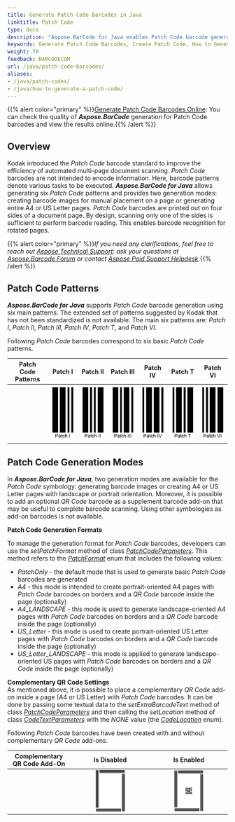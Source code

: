 ```yaml
---
title: Generate Patch Code Barcodes in Java
linktitle: Patch Code
type: docs
description: "Aspose.BarCode for Java enables Patch Code barcode generation"
keywords: Generate Patch Code Barcodes, Create Patch Code, How to Generate Patch Code Barcodes, Aspose.BarCode for Java
weight: 70
feedback: BARCODECOM
url: /java/patch-code-barcodes/
aliases: 
- /java/patch-codes/
- /java/how-to-generate-a-patch-code/
---
```

{{% alert color="primary" %}}[Generate Patch Code Barcodes Online](https://products.aspose.app/barcode/generate/patchcode): You can check the quality of ***Aspose.BarCode*** generation for Patch Code barcodes and view the results online.{{% /alert %}}

## **Overview**
Kodak introduced the *Patch Code* barcode standard to improve the efficiency of automated multi-page document scanning. *Patch Code* barcodes are not intended to encode information. Here, barcode patterns denote various tasks to be executed. ***Aspose.BarCode for Java*** allows generating six *Patch Code* patterns and provides two generation modes: creating barcode images for manual placement on a page or generating entire A4 or US Letter pages. *Patch Code* barcodes are printed out on four sides of a document page. By design, scanning only one of the sides is sufficient to perform barcode reading. This enables barcode recognition for rotated pages.
  
{{% alert color="primary" %}}*If you need any clarifications, feel free to reach out [Aspose Technical Support](/barcode/java/technical-support/): ask your questions at [Aspose.Barcode Forum](https://forum.aspose.com/c/barcode/13) or contact [Aspose Paid Support Helpdesk](https://helpdesk.aspose.com/).*{{% /alert %}}

## **Patch Code Patterns**
***Aspose.BarCode for Java*** supports *Patch Code* barcode generation using six main patterns. The extended set of patterns suggested by Kodak that has not been standardized is not available. The main six patterns are: *Patch I*, *Patch II*, *Patch III*, *Patch IV*, *Patch T*, and *Patch VI*.  
  
Following *Patch Code* barcodes correspond to six basic *Patch Code* patterns.
  
|Patch Code Patterns|Patch I|Patch II|Patch III|Patch IV|Patch T|Patch VI|  
| :-: | :-: | :-: | :-: | :-: | :-: | :-: |
| |<img src="patchcodei.png">|<img src="patchcodeii.png">|<img src="patchcodeiii.png">|<img src="patchcodeiv.png">|<img src="patchcodet.png">|<img src="patchcodevi.png">|
  
<!--The following code sample shows how to work with different *Patch Code* patterns.
  
{{< highlight csharp>}}
BarcodeGenerator gen = new BarcodeGenerator(EncodeTypes.PatchCode, "Patch I");
gen.Parameters.Barcode.CodeTextParameters.FontMode = FontMode.Manual;
gen.Parameters.Barcode.CodeTextParameters.Font.Size.Pixels = 20;
//Patch I
gen.CodeText = "Patch I";
gen.Save($"{path}PatchCodeI.png", BarCodeImageFormat.Png);
//Patch II
gen.CodeText = "Patch II";
gen.Save($"{path}PatchCodeII.png", BarCodeImageFormat.Png);
//Patch III
gen.CodeText = "Patch III";
gen.Save($"{path}PatchCodeIII.png", BarCodeImageFormat.Png);
//Patch IV
gen.CodeText = "Patch IV";
gen.Save($"{path}PatchCodeIV.png", BarCodeImageFormat.Png);
//Patch T
gen.CodeText = "Patch T";
gen.Save($"{path}PatchCodeT.png", BarCodeImageFormat.Png);
//Patch VI
gen.CodeText = "Patch VI";
gen.Save($"{path}PatchCodeVI.png", BarCodeImageFormat.Png);
{{< /highlight >}}-->


## **Patch Code Generation Modes**
In ***Aspose.BarCode for Java***, two generation modes are available for the *Patch Code* symbology: generating barcode images or creating A4 or US Letter pages with landscape or portrait orientation. Moreover, it is possible to add an optional *QR Code* barcode as a supplement barcode add-on that may be useful to complete barcode scanning. Using other symbologies as add-on barcodes is not available.  
  
**Patch Code Generation Formats** 
  
To manage the generation format for *Patch Code* barcodes, developers can use the *setPatchFormat* method of class [*PatchCodeParameters*](https://reference.aspose.com/barcode/java/com.aspose.barcode.generation/PatchCodeParameters). This method refers to the [*PatchFormat*](https://reference.aspose.com/barcode/java/com.aspose.barcode.generation/PatchFormat) enum that includes the following values: 
- *PatchOnly* - the default mode that is used to generate basic *Patch Code* barcodes are generated 
- *A4* - this mode is intended to create portrait-oriented A4 pages with *Patch Code* barcodes on borders and a *QR Code* barcode inside the page (optionally)
- *A4_LANDSCAPE* - this mode is used to generate landscape-oriented A4 pages with *Patch Code* barcodes on borders and a *QR Code* barcode inside the page (optionally) 
- *US_Letter* - this mode is used to create portrait-oriented US Letter pages with *Patch Code* barcodes on borders and a *QR Code* barcode inside the page (optionally)
- *US_Letter_LANDSCAPE* - this mode is applied to generate landscape-oriented US pages with *Patch Code* barcodes on borders and a *QR Code* inside the page (optionally)

**Complementary QR Code Settings**  
As mentioned above, it is possible to place a complementary *QR Code* add-on inside a page (A4 or US Letter) with *Patch Code* barcodes. It can be done by passing some textual data to the *setExtraBarcodeText* method of class [*PatchCodeParameters*](https://reference.aspose.com/barcode/java/com.aspose.barcode.generation/PatchCodeParameters) and then calling the *setLocation* method of class [*CodeTextParameters*](https://reference.aspose.com/barcode/java/com.aspose.barcode.generation/CodetextParameters) with the *NONE* value (the [*CodeLocation*](https://reference.aspose.com/barcode/java/com.aspose.barcode.generation/CodeLocation) enum).  
  
Following *Patch Code* barcodes have been created with and without complementary *QR Code* add-ons.
  
|Complementary QR Code Add-On|Is Disabled|Is Enabled|
| :-: | :-: | :-: |
| |<img src="patchcodea4withoutqr.png" width="40%" height="40%" alttext="Patch Code Barcode Without QR">|<img src="patchcodea4withqr.png" width="40%" height="40%" alttext="Patch Code Barcode With QR">|
  
<!--The following code sample shows how to manage *Patch Code* generation and how to enable displaying a complementary *QR Code* add-on.
  
{{< highlight csharp>}}
BarcodeGenerator gen = new BarcodeGenerator(EncodeTypes.PatchCode, "Patch I");
//create a PatchCode barcode without complimentary QR
gen.Parameters.Barcode.PatchCode.PatchFormat = PatchFormat.A4;
gen.Save($"{path}PatchCodeA4WithoutQR.png", BarCodeImageFormat.Png);
//create a PatchCode barcode with complimentary QR
gen.Parameters.Barcode.PatchCode.PatchFormat = PatchFormat.A4;
gen.Parameters.Barcode.PatchCode.ExtraBarcodeText = "Aspose page extra info";
gen.Parameters.Barcode.CodeTextParameters.Location = CodeLocation.None;
gen.Save($"{path}PatchCodeA4WithQR.png", BarCodeImageFormat.Png);
{{< /highlight >}}-->